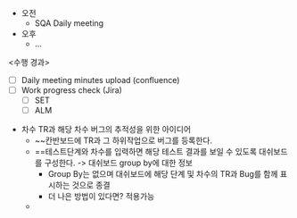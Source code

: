 - 오전
	- SQA Daily meeting
- 오후
	- ...

<수행 경과>
- [ ] Daily meeting minutes upload (confluence)
- [ ] Work progress check (Jira)
	- [ ] SET
	- [ ] ALM

- 차수 TR과 해당 차수 버그의 추적성을 위한 아이디어
	- ~~칸반보드에 TR과 그 하위작업으로 버그를 등록한다.
	- ==테스트단계와 차수를 입력하면 해당 테스트 결과를 보일 수 있도록 대쉬보드를 구성한다. 
	  -> 대쉬보드 group by에 대한 정보
		- Group By는 없으며 대쉬보드에 해당 단계 및 차수의 TR과 Bug를 함께 표시하는 것으로 종결
		- 더 나은 방법이 있다면? 적용가능
	- 